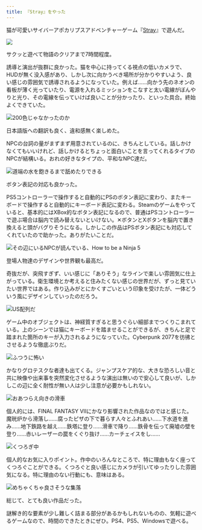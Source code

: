```yaml
---
title: 『Stray』をやった
---
```

猫が可愛いサイバーアポカリプスアドベンチャーゲーム『[Stray](https://store.steampowered.com/app/1332010/Stray/?l=japanese)』で遊んだ。

![](https://lh4.googleusercontent.com/jP7s3teVRUUe_5NzFhXihvLj-mqpCIZuO1eJ5ZCQW3-TH9EKGSmZih5Dz2qoRrdbppFkI26W4v0ukgd7yomcQa6BSwTcX5sCqiKT0XJcfkzenByRGB1tgwgAok1McwskC3E7rs8LHEbLbcsZDVu4jJSMysfoH_5aNMS1zOQYu74uY2o3NmujN6UHzw)

サクッと遊べて物語のクリアまで7時間程度。

誘導と演出が抜群に良かった。猫を中心に持ってくる視点の低いカメラで、HUDが無く没入感があり、しかし次に向かうべき場所が分かりやすいよう、良い感じの雰囲気で誘導されるようになっていた。例えば……向かう先のネオンの看板が薄く光っていたり、電源を入れるミッションをこなすと太い電線がぼんやりと光り、その電線を伝っていけば良いことが分かったり、といった具合。終始よくできていた。

![](https://lh5.googleusercontent.com/-dMyFVxYr0xDYxuyOPjv-7gWaj_2NrYhB0cY0E_3Ito5704k7NtO-B_vVOPqu-Qm8ftQEXtmDYPVJWFRT4CiazLWEVk7zZ_j4wTRcTi3-d23JGPWDo8SMGp32wwh4CTRaj_lmEI0X1YFQAFfaZKow4eruaKpzoKYK8Jbb0behZlJo2MTuluO4W6qdQ "200色じゃなかったのか")

日本語版への翻訳も良く、違和感無く楽しめた。

NPCの台詞の量がまずまず用意されているのに、きちんとしている。話しかけなくてもいいけれど、話しかけるとちょっと面白いことを言ってくれるタイプのNPCが結構いる。おれの好きなタイプの、平和なNPC達だ。

![](https://lh6.googleusercontent.com/chxCGgFg_yOr4Ro9f2LnelZ47hP-ee7N1bbUlhQhdmlLBhbqD7q2DIO22jGEGNM1wVcgAdX3F5s54_CCSGhzKLZNSVKc038jdJjLw9nXQ8T_Jsjf9kX1vwbqRaSTJ8PB-FAPU316cTjCgeR9_WDlvYO1VdZV9f2CdP-8Kuvw5-YlQwyAS248CHBE_w "道端の水を飽きるまで舐めたりできる")

ボタン表記の対応も良かった。

PS5コントローラーで操作すると自動的にPSのボタン表記に変わり、またキーボードで操作すると自動的にキーボード表記に変わる。Steamのゲームをやっていると、基本的にはXBox的なボタン表記になるので、普通はPSコントローラーで遊ぶ場合は脳内で読み替えないといけない。✕ボタンとXボタンを脳内で置き換えると頭がバグりそうになる。しかしこの作品はPSボタン表記にも対応してくれていたので助かった。ありがたいことだ。

![](https://lh6.googleusercontent.com/-cWwKaKFy1hyFOnqSU2-lrY1bQiMT3SUNArfMmvy9O3tqxLF1NtHPwAoxBt27OLOFXD8AlpMoR0DrHg0swlAfa4XbuD0R2045OE8wRPS3vd5LJ2MC2dyijwDEpDiaglZyclPMG0F-4PY_atzLvPyMPfF0fOZWimsrDo4VyNpJ2CqCIoMdKRmCTD1qQ "その辺にいるNPCが読んでいる、How to be a Ninja 5")

登場人物達のデザインや世界観も最高だ。

奇抜だが、突飛すぎず、いい感じに「ありそう」なラインで楽しい雰囲気に仕上がっている。衛生環境とか考えると住みたくない感じの世界だが、ずっと見ていたい世界ではある。作り込みがとにかくすごいという印象を受けたが、一体どういう風にデザインしていったのだろう。

![](https://lh5.googleusercontent.com/vnU7I-lQmfPPRVLRVji93eDrGXcgg-z8nShqfKFYhli1qEpLFsZlvjgX51dx_oTzaGSDD1ZIktbGVodGHajLD5odKGm3LrAHovQC3EapUFcbXJcpSqCnjQ4nq66xJWdhr_vvR0-YOKI23uH-gqR6-MDykAZ9SowD9J9hn_HCGZ1HkMIGKsuIRkKxLA "US配列だ")

ゲーム中のオブジェクトは、神経質すぎると思うぐらい細部までつくりこまれている。上のシーンでは猫にキーボードを踏ませることができるが、きちんと足で踏まれた箇所のキーが入力されるようになっていた。Cyberpunk 2077を彷彿とさせるような徹底ぶりだ。

![](https://lh4.googleusercontent.com/KTl8VyGz0B8qm98CVG3sD8hyZvu0mqJ-TM-T4Djejya2jPCveqXdp0MCYm_X3l4zKM3Earyft5A7OTe8yUXmTr8BnPipOl9YfiLNGi-_6EnkxzalSXJoMME1Hw1KvMq_pE5ChetkO4_Eaf985jOWR5s4ZO8N6xFBk_orX0ELtGTmoQVf6HSX4UXXCA "ふつうに怖い")

かなりグロテスクな者達も出てくる。ジャンプスケア的な、大きな恐ろしい音と共に映像や出来事を突然変化させるような演出は無いので安心して良いが、しかしこの辺に全く耐性が無い人は少し注意が必要かもしれない。

![](https://lh6.googleusercontent.com/QZ3klf3bo9TMVl8r3iyq91KAthvChZGasW2tMcTbj74Qu310u9_E-pNL9Fq-yl4Ej1SHgWRdtoAMiDkO-vC2iB-zKIYwqs7K-AIn5x5Jbg5LIPjHb7B2Q_K7esC1gIvyjj55ROAJM-GqXw9VQMv5ICFHBJQrZu1m8_ZOZw3tNOUvfhSOLiY7LL3OkQ "おあつらえ向きの滑車")

個人的には、FINAL FANTASY VIIにかなり影響された作品なのではと感じた。魔晄炉から滑落し……腐ったピザの下で暮らす人々とふれあい……下水道を進み……地下鉄路を越え……鉄塔に登り……滑車で降り……鉄骨を伝って廃墟の壁を登り……赤いレーザーの罠をくぐり抜け……カーチェイスをし……

![](https://lh6.googleusercontent.com/TpD-0JP366SjUf_OCmSgX5nXgfeRDjqNUBuFC44i_QAwciIAkvmPFjL_dqAFQK9-wgWReRUpKiU--yrAmQ-yOlmALF9qTbxe4JIDeOy71V9S7biSajRQDsHiXwfcOQu43opk8d33bex76gvUsOyWb0CLhD-OBgSIF44XiTN9SrwtiMxjd1tLA8_ekg "くつろぎ中")

個人的なお気に入りポイント。作中のいろんなところで、特に理由もなく座ってくつろぐことができる。くつろぐと良い感じにカメラが引いてゆったりした雰囲気になる。特に理由のない行動にも、意味はある。

![](https://lh6.googleusercontent.com/RZAl8zg03leqt6gTARvYhu9Cb-hLcxBMhw-bGZAqmAWyNH_P9occbb_FX-38XXExOp6Zs6N7x7Eu6wVhy2pgKDgYpbCyYgT-fv-eUpqopaMWqYp6ixr9dfT3Y9FX5hDfLzaSfpxi4e0M_pUkOGvgl-PbkTtn5PQRv75EMqTFJ-6WqxfRpRMptq7tOA "めちゃくちゃ良さそうな集落")

総じて、とても良い作品だった。

謎解き的な要素が少し難しく詰まる部分があるかもしれないものの、気軽に遊べるゲームなので、時間のできたときにぜひ。PS4、PS5、Windowsで遊べる。

